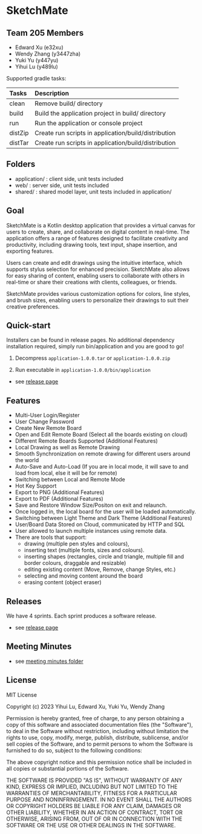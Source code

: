 # SketchMate


## Team 205 Members

 - Edward Xu (e32xu)
 - Wendy Zhang (y3447zha)
 - Yuki Yu (y447yu)
 - Yihui Lu (y489lu)

 Supported gradle tasks:

| Tasks   | Description                                          |
|:--------|:-----------------------------------------------------|
| clean   | Remove build/ directory                              |
| build   | Build the application project in build/ directory    |
| run     | Run the application or console project               |
| distZip | Create run scripts in application/build/distribution |
| distTar | Create run scripts in application/build/distribution |

## Folders
- application/ : client side, unit tests included
- web/ : server side, unit tests included
- shared/ : shared model layer, unit tests included in application/

## Goal
SketchMate is a Kotlin desktop application that provides a virtual canvas for users to create, share, and collaborate on digital content in real-time. The application offers a range of features designed to facilitate creativity and productivity, including drawing tools, text input, shape insertion, and exporting features.

Users can create and edit drawings using the intuitive interface, which supports stylus selection for enhanced precision. SketchMate also allows for easy sharing of content, enabling users to collaborate with others in real-time or share their creations with clients, colleagues, or friends.

SketchMate provides various customization options for colors, line styles, and brush sizes, enabling users to personalize their drawings to suit their creative preferences.

## Quick-start
Installers can be found in release pages. No additional dependency installation required, simply run bin/application and you are good to go!
1. Decompress `application-1.0.0.tar` or `application-1.0.0.zip`

2. Run executable in `application-1.0.0/bin/application`
* see [release page](https://git.uwaterloo.ca/e32xu/cs-346-project-whiteboard/-/wikis/home)

## Features
- Multi-User Login/Register
- User Change Password
- Create New Remote Board
- Open and Edit Remote Board (Select all the boards existing on cloud)
- Different Remote Boards Supported (Additional Features)
- Local Drawing as well as Remote Drawing
- Smooth Synchronization on remote drawing for different users around the world
- Auto-Save and Auto-Load (If you are in local mode, it will save to and load from local, else it will be for remote)
- Switching between Local and Remote Mode
- Hot Key Support
- Export to PNG (Additional Features)
- Export to PDF (Additional Features)
- Save and Restore Window Size/Positon on exit and relaunch.
- Once logged in, the local board for the user will be loaded automatically.
- Switching between Light Theme and Dark Theme (Additional Features)
- User/Board Data Stored on Cloud, communicated by HTTP and SQL
- User allowed to launch multiple instances using remote data.
- There are tools that support:
    -  drawing (multiple pen styles and colours),
    -  inserting text (multiple fonts, sizes and colours).
    -  inserting shapes (rectangles, circle and triangle, multiple fill and border colours, draggable and resizable)
    -  editing existing content (Move, Remove, change Styles, etc.)
    -  selecting and moving content around the board
    -  erasing content (object eraser)


## Releases
We have 4 sprints. Each sprint produces a software release.
* see [release page](https://git.uwaterloo.ca/e32xu/cs-346-project-whiteboard/-/wikis/home)

## Meeting Minutes
* see [meeting minutes folder](https://git.uwaterloo.ca/e32xu/cs-346-project-whiteboard/-/tree/main/meeting-minutes)

## License
MIT License

Copyright (c) 2023  Yihui Lu, Edward Xu, Yuki Yu, Wendy Zhang

Permission is hereby granted, free of charge, to any person obtaining a copy
of this software and associated documentation files (the "Software"), to deal
in the Software without restriction, including without limitation the rights
to use, copy, modify, merge, publish, distribute, sublicense, and/or sell
copies of the Software, and to permit persons to whom the Software is
furnished to do so, subject to the following conditions:

The above copyright notice and this permission notice shall be included in all
copies or substantial portions of the Software.

THE SOFTWARE IS PROVIDED "AS IS", WITHOUT WARRANTY OF ANY KIND, EXPRESS OR
IMPLIED, INCLUDING BUT NOT LIMITED TO THE WARRANTIES OF MERCHANTABILITY,
FITNESS FOR A PARTICULAR PURPOSE AND NONINFRINGEMENT. IN NO EVENT SHALL THE
AUTHORS OR COPYRIGHT HOLDERS BE LIABLE FOR ANY CLAIM, DAMAGES OR OTHER
LIABILITY, WHETHER IN AN ACTION OF CONTRACT, TORT OR OTHERWISE, ARISING FROM,
OUT OF OR IN CONNECTION WITH THE SOFTWARE OR THE USE OR OTHER DEALINGS IN THE
SOFTWARE.



